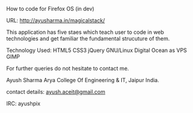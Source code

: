 How to code for Firefox OS (in dev)

URL: http://ayusharma.in/magicalstack/

This application has five staes which teach user to code in web technologies and get familiar the fundamental strucuture of them.

Technology Used: HTML5 CSS3 jQuery GNU/Linux Digital Ocean as VPS GIMP

For further queries do not hesitate to contact me.

Ayush Sharma Arya College Of Engineering & IT, Jaipur India.

contact details: ayush.aceit@gmail.com

IRC: ayushpix
